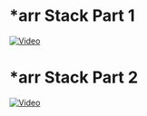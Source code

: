# *arr Stack Part 1
[![Video](https://img.youtube.com/vi/wMs8Ry9oFdc/maxresdefault.jpg)](https://www.youtube.com/watch?v=wMs8Ry9oFdc)
# *arr Stack Part 2
[![Video](https://img.youtube.com/vi/oaQD-d2kg-I/maxresdefault.jpg)](https://www.youtube.com/watch?v=oaQD-d2kg-I)
